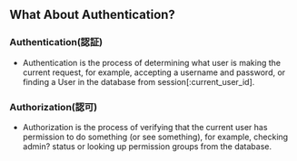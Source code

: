 ## What About Authentication?
### Authentication(認証)
- Authentication is the process of determining what user is making the current request, for example, accepting a username and password, or finding a User in the database from session[:current_user_id].

### Authorization(認可)
- Authorization is the process of verifying that the current user has permission to do something (or see something), for example, checking admin? status or looking up permission groups from the database.
